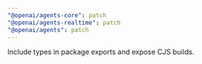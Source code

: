 ```yaml
---
"@openai/agents-core": patch
"@openai/agents-realtime": patch
"@openai/agents": patch
---
```


Include types in package exports and expose CJS builds.
